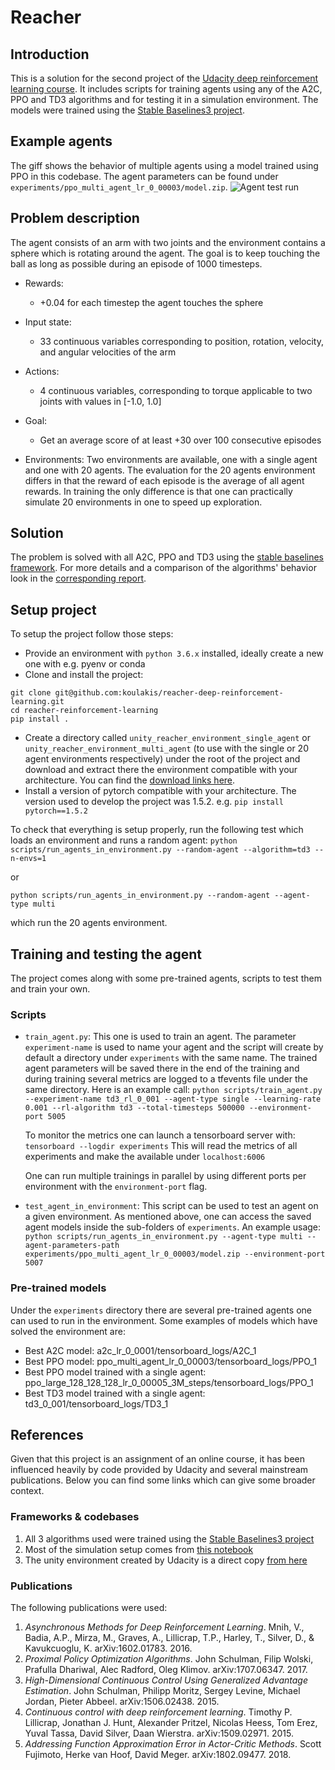 # Reacher
## Introduction
This is a solution for the second project of the [Udacity deep reinforcement learning course](https://www.udacity.com/course/deep-reinforcement-learning-nanodegree--nd893). 
It includes scripts for training agents using any of the A2C, PPO and TD3 algorithms and for testing it in a simulation environment.
The models were trained using the [Stable Baselines3 project](https://stable-baselines3.readthedocs.io/en/master/#).

## Example agents
The giff shows the behavior of multiple agents using a model trained using PPO in this codebase. The agent parameters can be found under `experiments/ppo_multi_agent_lr_0_00003/model.zip`.
![Agent test run](artifacts/ppo_example_run.gif)

## Problem description
The agent consists of an arm with two joints and the environment contains a sphere which is rotating around the agent.
The goal is to keep touching the ball as long as possible during an episode of 1000 timesteps.

- Rewards:
  - +0.04 for each timestep the agent touches the sphere
- Input state:
  - 33 continuous variables corresponding to position, rotation, velocity, and angular velocities of the arm
- Actions:
  - 4 continuous variables, corresponding to torque applicable to two joints with values in [-1.0, 1.0]
- Goal:
  - Get an average score of at least +30 over 100 consecutive episodes
  
- Environments:
    Two environments are available, one with a single agent and one with 20 agents. The evaluation for the 20 agents
    environment differs in that the reward of each episode is the average of all agent rewards. In training the only
    difference is that one can practically simulate 20 environments in one to speed up exploration. 

## Solution
The problem is solved with all A2C, PPO and TD3 using the [stable baselines framework](https://stable-baselines3.readthedocs.io/en/master/).
 For more details and a comparison of the algorithms' behavior look in the [corresponding report](https://github.com/koulakis/reacher-deep-reinforcement-learning/blob/master/Report.ipynb). 

## Setup project
To setup the project follow those steps:
- Provide an environment with `python 3.6.x` installed, ideally create a new one with e.g. pyenv or conda
- Clone and install the project: 
```
git clone git@github.com:koulakis/reacher-deep-reinforcement-learning.git
cd reacher-reinforcement-learning
pip install .
```
- Create a directory called `unity_reacher_environment_single_agent` or `unity_reacher_environment_multi_agent` (to use with the single or 20 agent environments respectively)
under the root of the project and download and extract there the environment compatible with your architecture. 
You can find the [download links here](https://github.com/udacity/deep-reinforcement-learning/tree/master/p2_continuous-control#getting-started).
- Install a version of pytorch compatible with your architecture. The version used to develop the project was 1.5.2.
e.g. `pip install pytorch==1.5.2`

To check that everything is setup properly, run the following test which loads an environment and runs a random agent:
`python scripts/run_agents_in_environment.py --random-agent --algorithm=td3 --n-envs=1`

or 

`python scripts/run_agents_in_environment.py --random-agent --agent-type multi`

which run the 20 agents environment.

## Training and testing the agent
The project comes along with some pre-trained agents, scripts to test them and train your own.

### Scripts
- `train_agent.py`: This one is used to train an agent. The parameter `experiment-name` is used to name your agent and
    the script will create by default a directory under `experiments` with the same name. The trained agent parameters
    will be saved there in the end of the training and during training several metrics are logged to a  tfevents file
    under the same directory. Here is an example call:
    ```python scripts/train_agent.py --experiment-name td3_rl_0_001 --agent-type single --learning-rate 0.001 --rl-algorithm td3 --total-timesteps 500000 --environment-port 5005```
    
    To monitor the metrics one can launch a tensorboard server with:
    ```tensorboard --logdir experiments```
    This will read the metrics of all experiments and make the available under `localhost:6006`
    
    One can run multiple trainings in parallel by using different ports per environment with the `environment-port` flag.
    
- `test_agent_in_environment`: This script can be used to test an agent on a given environment. As mentioned above, one
can access the saved agent models inside the sub-folders of `experiments`. An example usage:
    ```python scripts/run_agents_in_environment.py --agent-type multi --agent-parameters-path experiments/ppo_multi_agent_lr_0_00003/model.zip --environment-port 5007```
    
### Pre-trained models
Under the `experiments` directory there are several pre-trained agents one can used to run in the environment. Some
examples of models which have solved the environment are: 

- Best A2C model: a2c_lr_0_0001/tensorboard_logs/A2C_1
- Best PPO model: ppo_multi_agent_lr_0_00003/tensorboard_logs/PPO_1
- Best PPO model trained with a single agent: ppo_large_128_128_128_lr_0_00005_3M_steps/tensorboard_logs/PPO_1
- Best TD3 model trained with a single agent: td3_0_001/tensorboard_logs/TD3_1

## References
Given that this project is an assignment of an online course, it has been influenced heavily by code provided by
Udacity and several mainstream publications. Below you can find some links which can give some broader context.

### Frameworks & codebases
1. All 3 algorithms used were trained using the [Stable Baselines3 project](https://stable-baselines3.readthedocs.io/en/master/#)
1. Most of the simulation setup comes from [this notebook](https://github.com/udacity/deep-reinforcement-learning/blob/master/p2_continuous-control/Continuous_Control.ipynb)
1. The unity environment created by Udacity is a direct copy [from here](https://github.com/udacity/deep-reinforcement-learning/tree/master/python)
 
### Publications
The following publications were used:

1. *Asynchronous Methods for Deep Reinforcement Learning*. Mnih, V., Badia, A.P., Mirza, M., Graves, A., Lillicrap, T.P., Harley, T., Silver, D., & Kavukcuoglu, K. arXiv:1602.01783. 2016.
1. *Proximal Policy Optimization Algorithms*. John Schulman, Filip Wolski, Prafulla Dhariwal, Alec Radford, Oleg Klimov. arXiv:1707.06347. 2017.
1. *High-Dimensional Continuous Control Using Generalized Advantage Estimation*. John Schulman, Philipp Moritz, Sergey Levine, Michael Jordan, Pieter Abbeel. arXiv:1506.02438. 2015.
1. *Continuous control with deep reinforcement learning*. Timothy P. Lillicrap, Jonathan J. Hunt, Alexander Pritzel, Nicolas Heess, Tom Erez, Yuval Tassa, David Silver, Daan Wierstra. arXiv:1509.02971. 2015.
1. *Addressing Function Approximation Error in Actor-Critic Methods*. Scott Fujimoto, Herke van Hoof, David Meger. 	arXiv:1802.09477. 2018.
